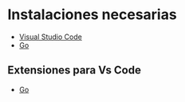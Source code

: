 # Instalaciones necesarias

* [Visual Studio Code](https://code.visualstudio.com/)
* [Go](https://go.dev/)

## Extensiones para Vs Code
* [Go](https://marketplace.visualstudio.com/items?itemName=golang.Go)
